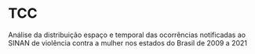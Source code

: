 # TCC
Análise da distribuição espaço e temporal das ocorrências notificadas ao SINAN de violência contra a mulher nos estados do Brasil de 2009 a 2021
